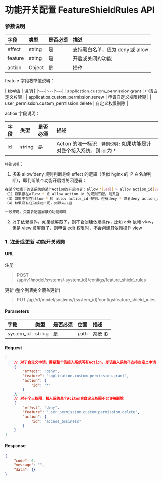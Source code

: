 # 功能开关配置 FeatureShieldRules API

### 参数说明
| 字段 |  类型 |是否必须  | 描述  |
|:---|:---|:---|:---|
| effect |string | 是 | 支持黑白名单，值为 deny 或 allow  |
| feature | string | 是 | 开启或关闭的功能 |
| action | Object | 是 | 操作 |

feature 字段枚举值说明：

| 枚举值 | 说明 |
|:---|:---|:---|
| application.custom_permission.grant | 申请自定义权限 |
| application.custom_permission.renew | 申请自定义权限续期 |
| user_permission.custom_permission.delete | 自定义权限删除 |


action 字段说明：

| 字段 |  类型 |是否必须  | 描述  |
|:---|:---|:---|:---|
| id | string | 是 | Action 的唯一标识，`特别说明:` 如果功能是针对整个接入系统，则 id 为 * |


`特别说明`：
1. 多条 allow/deny 规则判断最终 effect 的逻辑（类似 Nginx 的 IP 白名单判断），即判断某个功能开启或关闭逻辑：

```bash
在某个功能下的该系统的某个Action的开启与否：allow *[开启] > allow action_id[开启] > deny *[关闭] > deny action_id[关闭] > 默认开启
（1）如果存在allow * 或 allow action_id 的规则匹配，则开启
（3）如果不存在allow * 和 allow action_id 规则，但有deny * 或者deny action_id 规则匹配，则关闭
（4）如果没有任何规则匹配，则默认开启

一般来说，只需要配置屏蔽的功能即可
```

2. 对于依赖操作，如果被屏蔽了，则不会创建依赖操作，比如 edit 依赖 view，但是 view 被屏蔽了，则申请 edit 权限时，不会创建其依赖操作 view


### 1. 注册或更新 功能开关规则

#### URL

注册
> POST /api/v1/model/systems/{system_id}/configs/feature_shield_rules

更新 (整个列表完全覆盖更新)
> PUT /api/v1/model/systems/{system_id}/configs/feature_shield_rules

#### Parameters

| 字段 | 类型 | 是否必须 | 位置 | 描述 |
| :--- | :--- | :--- |:--- |:--- |
| system_id | string | 是 | path | 系统 ID |

#### Request

```json
[
    // 对于自定义申请，屏蔽整个该接入系统所有Action，即该接入系统不支持自定义申请
    {
        "effect": "deny",
        "feature": "application.custom_permission.grant",
        "action": {
            "id": "*"
        }
    },
    // 对于个人权限，接入系统某个Aciton的自定义权限不允许被删除
    {
        "effect": "deny",
        "feature": "user_permission.custom_permission.delete",
        "action": {
            "id": "access_business"
        }
    }
]
```
#### Response
```json
{
    "code": 0,
    "message": "",
    "data": {}
}
```